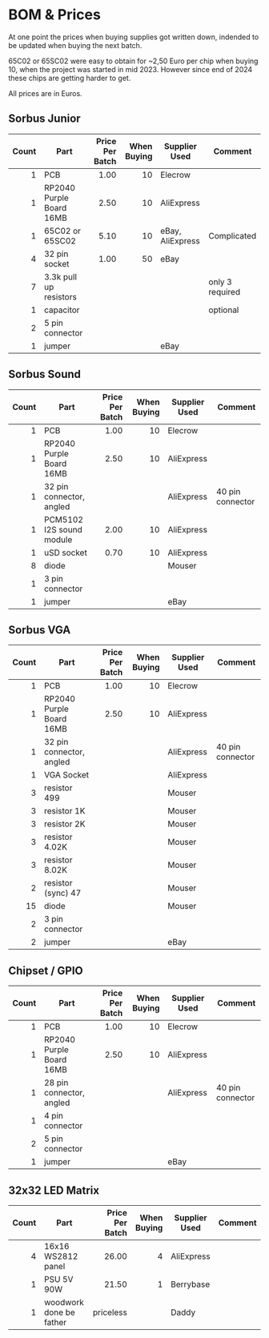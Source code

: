 BOM & Prices
============

At one point the prices when buying supplies got written down, indended to be
updated when buying the next batch.

65C02 or 65SC02 were easy to obtain for ~2,50 Euro per chip when buying 10,
when the project was started in mid 2023. However since end of 2024 these
chips are getting harder to get.

All prices are in Euros.

Sorbus Junior
-------------

| Count | Part                     | Price Per Batch | When Buying | Supplier Used    | Comment          |
| ----: | ------------------------ | --------------: | ----------: | ---------------- | ---------------- |
|     1 | PCB                      |            1.00 |          10 | Elecrow          |                  |
|     1 | RP2040 Purple Board 16MB |            2.50 |          10 | AliExpress       |                  |
|     1 | 65C02 or 65SC02          |            5.10 |          10 | eBay, AliExpress | Complicated      |
|     4 | 32 pin socket            |            1.00 |          50 | eBay             |                  |
|     7 | 3.3k pull up resistors   |                 |             |                  | only 3 required  |
|     1 | capacitor                |                 |             |                  | optional         |
|     2 | 5 pin connector          |                 |             |                  |                  |
|     1 | jumper                   |                 |             | eBay             |                  |


Sorbus Sound
------------

| Count | Part                     | Price Per Batch | When Buying | Supplier Used    | Comment          |
| ----: | ------------------------ | --------------: | ----------: | ---------------- | ---------------- |
|     1 | PCB                      |            1.00 |          10 | Elecrow          |                  |
|     1 | RP2040 Purple Board 16MB |            2.50 |          10 | AliExpress       |                  |
|     1 | 32 pin connector, angled |                 |             | AliExpress       | 40 pin connector |
|     1 | PCM5102 I2S sound module |            2.00 |          10 | AliExpress       |                  |
|     1 | uSD socket               |            0.70 |          10 | AliExpress       |                  |
|     8 | diode                    |                 |             | Mouser           |                  |
|     1 | 3 pin connector          |                 |             |                  |                  |
|     1 | jumper                   |                 |             | eBay             |                  |


Sorbus VGA
----------

| Count | Part                     | Price Per Batch | When Buying | Supplier Used    | Comment          |
| ----: | ------------------------ | --------------: | ----------: | ---------------- | ---------------- |
|     1 | PCB                      |            1.00 |          10 | Elecrow          |                  |
|     1 | RP2040 Purple Board 16MB |            2.50 |          10 | AliExpress       |                  |
|     1 | 32 pin connector, angled |                 |             | AliExpress       | 40 pin connector |
|     1 | VGA Socket               |                 |             | AliExpress       |                  |
|     3 | resistor 499             |                 |             | Mouser           |                  |
|     3 | resistor 1K              |                 |             | Mouser           |                  |
|     3 | resistor 2K              |                 |             | Mouser           |                  |
|     3 | resistor 4.02K           |                 |             | Mouser           |                  |
|     3 | resistor 8.02K           |                 |             | Mouser           |                  |
|     2 | resistor (sync) 47       |                 |             | Mouser           |                  |
|    15 | diode                    |                 |             | Mouser           |                  |
|     2 | 3 pin connector          |                 |             |                  |                  |
|     2 | jumper                   |                 |             | eBay             |                  |


Chipset / GPIO
--------------

| Count | Part                     | Price Per Batch | When Buying | Supplier Used    | Comment          |
| ----: | ------------------------ | --------------: | ----------: | ---------------- | ---------------- |
|     1 | PCB                      |            1.00 |          10 | Elecrow          |                  |
|     1 | RP2040 Purple Board 16MB |            2.50 |          10 | AliExpress       |                  |
|     1 | 28 pin connector, angled |                 |             | AliExpress       | 40 pin connector |
|     1 | 4 pin connector          |                 |             |                  |                  |
|     2 | 5 pin connector          |                 |             |                  |                  |
|     1 | jumper                   |                 |             | eBay             |                  |


32x32 LED Matrix
----------------

| Count | Part                     | Price Per Batch | When Buying | Supplier Used    | Comment          |
| ----: | ------------------------ | --------------: | ----------: | ---------------- | ---------------- |
|     4 | 16x16 WS2812 panel       |           26.00 |           4 | AliExpress       |                  |
|     1 | PSU 5V 90W               |           21.50 |           1 | Berrybase        |                  |
|     1 | woodwork done be father  |       priceless |             | Daddy            |                  |
